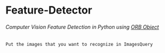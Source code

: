 # Feature-Detector

###### Computer Vision Feature Detection in Python using [ORB Object](https://docs.opencv.org/3.4/d1/d89/tutorial_py_orb.html)

```
Put the images that you want to recognize in ImagesQuery
```

